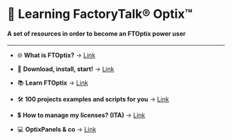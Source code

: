 # 📘 Learning FactoryTalk® Optix™

#### A set of resources in order to become an FTOptix power user

---

- 🌐 **What is FTOptix?** → [Link](./chapters/FTOptix_overview.md)

- 🚀 **Download, install, start!** → [Link](./chapters/Download_install_start.md)

- 📚 **Learn FTOptix** → [Link](./chapters/Learning_material.md)

- 🛠️ **100 projects examples and scripts for you** → [Link](./chapters/Examples.md)

- 💲 **How to manage my licenses? (ITA)** → [Link](https://www.youtube.com/watch?v=9mrr5zXu52o&ab_channel=ASEMS.r.l.)

- 💻 **OptixPanels & co** → [Link](./chapters/OptixPanels_and_co.md)

